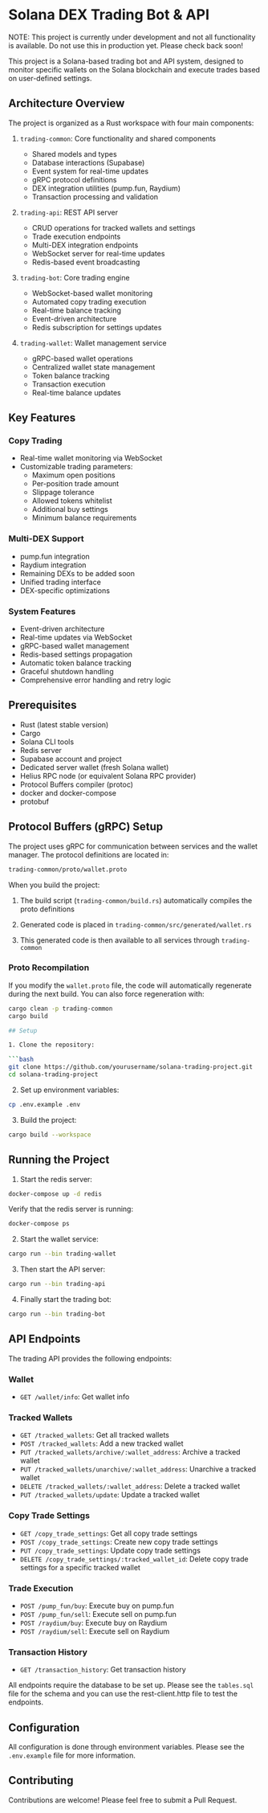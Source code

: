 # Solana DEX Trading Bot & API

NOTE: This project is currently under development and not all functionality is available. Do not use this in production yet. Please check back soon!

This project is a Solana-based trading bot and API system, designed to monitor specific wallets on the Solana blockchain and execute trades based on user-defined settings.

## Architecture Overview

The project is organized as a Rust workspace with four main components:

1. `trading-common`: Core functionality and shared components

   - Shared models and types
   - Database interactions (Supabase)
   - Event system for real-time updates
   - gRPC protocol definitions
   - DEX integration utilities (pump.fun, Raydium)
   - Transaction processing and validation

2. `trading-api`: REST API server

   - CRUD operations for tracked wallets and settings
   - Trade execution endpoints
   - Multi-DEX integration endpoints
   - WebSocket server for real-time updates
   - Redis-based event broadcasting

3. `trading-bot`: Core trading engine

   - WebSocket-based wallet monitoring
   - Automated copy trading execution
   - Real-time balance tracking
   - Event-driven architecture
   - Redis subscription for settings updates

4. `trading-wallet`: Wallet management service
   - gRPC-based wallet operations
   - Centralized wallet state management
   - Token balance tracking
   - Transaction execution
   - Real-time balance updates

## Key Features

### Copy Trading

- Real-time wallet monitoring via WebSocket
- Customizable trading parameters:
  - Maximum open positions
  - Per-position trade amount
  - Slippage tolerance
  - Allowed tokens whitelist
  - Additional buy settings
  - Minimum balance requirements

### Multi-DEX Support

- pump.fun integration
- Raydium integration
- Remaining DEXs to be added soon
- Unified trading interface
- DEX-specific optimizations

### System Features

- Event-driven architecture
- Real-time updates via WebSocket
- gRPC-based wallet management
- Redis-based settings propagation
- Automatic token balance tracking
- Graceful shutdown handling
- Comprehensive error handling and retry logic

## Prerequisites

- Rust (latest stable version)
- Cargo
- Solana CLI tools
- Redis server
- Supabase account and project
- Dedicated server wallet (fresh Solana wallet)
- Helius RPC node (or equivalent Solana RPC provider)
- Protocol Buffers compiler (protoc)
- docker and docker-compose
- protobuf

## Protocol Buffers (gRPC) Setup

The project uses gRPC for communication between services and the wallet manager. The protocol definitions are located in:

```bash
trading-common/proto/wallet.proto
```

When you build the project:

1. The build script (`trading-common/build.rs`) automatically compiles the proto definitions

2. Generated code is placed in `trading-common/src/generated/wallet.rs`

3. This generated code is then available to all services through `trading-common`

### Proto Recompilation

If you modify the `wallet.proto` file, the code will automatically regenerate during the next build. You can also force regeneration with:

````bash
cargo clean -p trading-common
cargo build

## Setup

1. Clone the repository:

```bash
git clone https://github.com/yourusername/solana-trading-project.git
cd solana-trading-project
````

2. Set up environment variables:

```bash
cp .env.example .env
```

3. Build the project:

```bash
cargo build --workspace
```

## Running the Project

1. Start the redis server:

```bash
docker-compose up -d redis
```

Verify that the redis server is running:

```bash
docker-compose ps
```

2. Start the wallet service:

```bash
cargo run --bin trading-wallet
```

3. Then start the API server:

```bash
cargo run --bin trading-api
```

4. Finally start the trading bot:

```bash
cargo run --bin trading-bot
```

## API Endpoints

The trading API provides the following endpoints:

### Wallet

- `GET /wallet/info`: Get wallet info

### Tracked Wallets

- `GET /tracked_wallets`: Get all tracked wallets
- `POST /tracked_wallets`: Add a new tracked wallet
- `PUT /tracked_wallets/archive/:wallet_address`: Archive a tracked wallet
- `PUT /tracked_wallets/unarchive/:wallet_address`: Unarchive a tracked wallet
- `DELETE /tracked_wallets/:wallet_address`: Delete a tracked wallet
- `PUT /tracked_wallets/update`: Update a tracked wallet

### Copy Trade Settings

- `GET /copy_trade_settings`: Get all copy trade settings
- `POST /copy_trade_settings`: Create new copy trade settings
- `PUT /copy_trade_settings`: Update copy trade settings
- `DELETE /copy_trade_settings/:tracked_wallet_id`: Delete copy trade settings for a specific tracked wallet

### Trade Execution

- `POST /pump_fun/buy`: Execute buy on pump.fun
- `POST /pump_fun/sell`: Execute sell on pump.fun
- `POST /raydium/buy`: Execute buy on Raydium
- `POST /raydium/sell`: Execute sell on Raydium

### Transaction History

- `GET /transaction_history`: Get transaction history

All endpoints require the database to be set up. Please see the `tables.sql` file for the schema and you can use the rest-client.http file to test the endpoints.

## Configuration

All configuration is done through environment variables. Please see the `.env.example` file for more information.

## Contributing

Contributions are welcome! Please feel free to submit a Pull Request.
